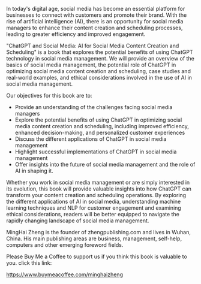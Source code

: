 
In today's digital age, social media has become an essential platform for businesses to connect with customers and promote their brand. With the rise of artificial intelligence (AI), there is an opportunity for social media managers to enhance their content creation and scheduling processes, leading to greater efficiency and improved engagement.

"ChatGPT and Social Media: AI for Social Media Content Creation and Scheduling" is a book that explores the potential benefits of using ChatGPT technology in social media management. We will provide an overview of the basics of social media management, the potential role of ChatGPT in optimizing social media content creation and scheduling, case studies and real-world examples, and ethical considerations involved in the use of AI in social media management.

Our objectives for this book are to:

* Provide an understanding of the challenges facing social media managers
* Explore the potential benefits of using ChatGPT in optimizing social media content creation and scheduling, including improved efficiency, enhanced decision-making, and personalized customer experiences
* Discuss the different applications of ChatGPT in social media management
* Highlight successful implementations of ChatGPT in social media management
* Offer insights into the future of social media management and the role of AI in shaping it.

Whether you work in social media management or are simply interested in its evolution, this book will provide valuable insights into how ChatGPT can transform your content creation and scheduling operations. By exploring the different applications of AI in social media, understanding machine learning techniques and NLP for customer engagement and examining ethical considerations, readers will be better equipped to navigate the rapidly changing landscape of social media management.

MingHai Zheng is the founder of zhengpublishing.com and lives in Wuhan, China. His main publishing areas are business, management, self-help, computers and other emerging foreword fields.

Please Buy Me a Coffee to support us if you think this book is valuable to you. click this link:

https://www.buymeacoffee.com/minghaizheng
